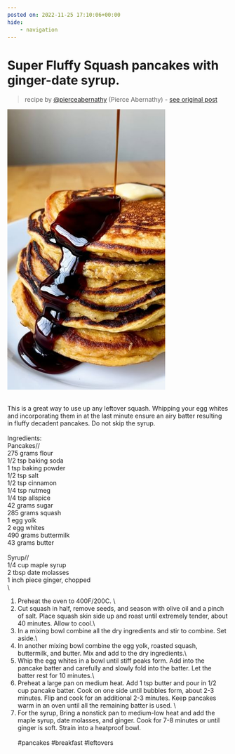 ```yaml
---
posted on: 2022-11-25 17:10:06+00:00
hide:
    - navigation
---
```


# Super Fluffy Squash pancakes with ginger-date syrup.  

> recipe by [@pierceabernathy](https://www.instagram.com/pierceabernathy/) 
(Pierce Abernathy) - [see original post](https://instagram.com/p/ClZD36srFpW)

![](../img/pierceabernathy_25-11-2022_1711.png)

\
This is a great way to use up any leftover squash. Whipping your egg whites and incorporating them in at the last minute ensure an airy batter resulting in fluffy decadent pancakes. Do not skip the syrup. \
\
Ingredients:\
Pancakes//\
275 grams flour \
1/2 tsp baking soda\
1 tsp baking powder\
1/2 tsp salt \
1/2 tsp cinnamon\
1/4 tsp nutmeg\
1/4 tsp allspice \
42 grams sugar\
285 grams squash\
1 egg yolk\
2 egg whites\
490 grams buttermilk\
43 grams butter\
\
Syrup//\
1/4 cup maple syrup \
2 tbsp date molasses\
1 inch piece ginger, chopped\
\
1. Preheat the oven to 400F/200C. \
2. Cut squash in half, remove seeds, and season with olive oil and a pinch of salt. Place squash skin side up and roast until extremely tender, about 40 minutes. Allow to cool.\
3. In a mixing bowl combine all the dry ingredients and stir to combine. Set aside.\
4. In another mixing bowl combine the egg yolk, roasted squash, buttermilk, and butter. Mix and add to the dry ingredients.\
5. Whip the egg whites in a bowl until stiff peaks form. Add into the pancake batter and carefully and slowly fold into the batter. Let the batter rest for 10 minutes.\
6. Preheat a large pan on medium heat. Add 1 tsp butter and pour in 1/2 cup pancake batter. Cook on one side until bubbles form, about 2-3 minutes. Flip and cook for an additional 2-3 minutes. Keep pancakes warm in an oven until all the remaining batter is used. \
7. For the syrup, Bring a nonstick pan to medium-low heat and add the maple syrup, date molasses, and ginger. Cook for 7-8 minutes or until ginger is soft. Strain into a heatproof bowl. \
\
\#pancakes \#breakfast \#leftovers 